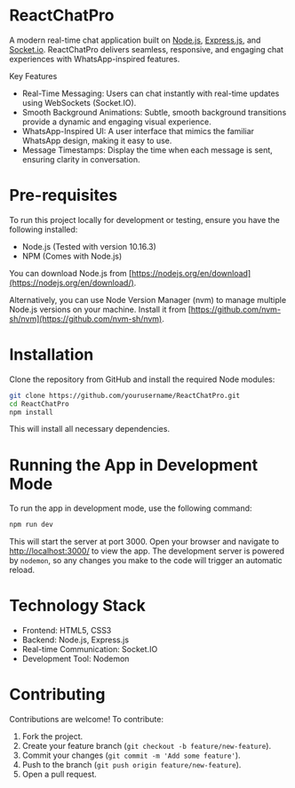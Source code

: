 # ReactChatPro

A modern real-time chat application built on [Node.js](https://nodejs.org/), [Express.js](https://expressjs.com/), and [Socket.io](https://socket.io/). ReactChatPro delivers seamless, responsive, and engaging chat experiences with WhatsApp-inspired features.

Key Features
- Real-Time Messaging: Users can chat instantly with real-time updates using WebSockets (Socket.IO).
- Smooth Background Animations: Subtle, smooth background transitions provide a dynamic and engaging visual experience.
- WhatsApp-Inspired UI: A user interface that mimics the familiar WhatsApp design, making it easy to use.
- Message Timestamps: Display the time when each message is sent, ensuring clarity in conversation.

# Pre-requisites

To run this project locally for development or testing, ensure you have the following installed:
- Node.js (Tested with version 10.16.3)
- NPM (Comes with Node.js)

You can download Node.js from [https://nodejs.org/en/download](https://nodejs.org/en/download/).

Alternatively, you can use Node Version Manager (nvm) to manage multiple Node.js versions on your machine. Install it from [https://github.com/nvm-sh/nvm](https://github.com/nvm-sh/nvm).

# Installation

Clone the repository from GitHub and install the required Node modules:

```bash
git clone https://github.com/yourusername/ReactChatPro.git
cd ReactChatPro
npm install
```

This will install all necessary dependencies.

# Running the App in Development Mode

To run the app in development mode, use the following command:

```bash
npm run dev
```

This will start the server at port 3000. Open your browser and navigate to [http://localhost:3000/](http://localhost:3000/) to view the app. The development server is powered by `nodemon`, so any changes you make to the code will trigger an automatic reload.

# Technology Stack

- Frontend: HTML5, CSS3
- Backend: Node.js, Express.js
- Real-time Communication: Socket.IO
- Development Tool: Nodemon

# Contributing

Contributions are welcome! To contribute:
1. Fork the project.
2. Create your feature branch (`git checkout -b feature/new-feature`).
3. Commit your changes (`git commit -m 'Add some feature'`).
4. Push to the branch (`git push origin feature/new-feature`).
5. Open a pull request.
